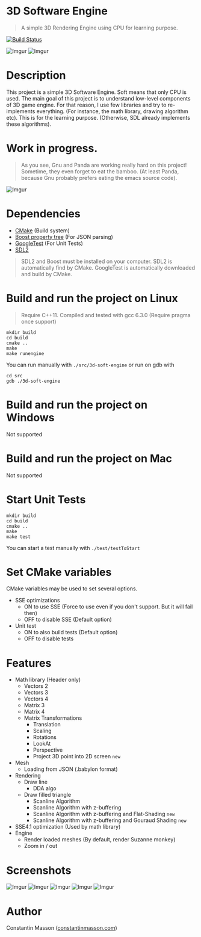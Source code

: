 # 3D Software Engine
> A simple 3D Rendering Engine using CPU for learning purpose.

[![Build Status](https://travis-ci.org/GeekyMoose/3d-soft-engine.svg?branch=master)](https://travis-ci.org/GeekyMoose/3d-soft-engine)

![Imgur](http://i.imgur.com/hMiDdnz.png)
![Imgur](http://i.imgur.com/794m2up.png)


# Description
This project is a simple 3D Software Engine.
Soft means that only CPU is used.
The main goal of this project is to understand low-level components of 3D game engine.
For that reason, I use few libraries and try to re-implements everything.
(For instance, the math library, drawing algorithm etc).
This is for the learning purpose. (Otherwise, SDL already implements these algorithms).


# Work in progress.
> As you see, Gnu and Panda are working really hard on this project!
> Sometime, they even forget to eat the bamboo.
(At least Panda, because Gnu probably prefers eating the emacs source code).

![Imgur](http://i.imgur.com/TYmfaEw.jpg)


# Dependencies
- [CMake](https://cmake.org/) (Build system)
- [Boost property tree](http://www.boost.org/doc/libs/1_64_0/doc/html/property_tree.html) (For JSON parsing)
- [GoogleTest](https://github.com/google/googletest) (For Unit Tests)
- [SDL2](https://www.libsdl.org/)

> SDL2 and Boost must be installed on your computer.
> SDL2 is automatically find by CMake.
> GoogleTest is automatically downloaded and build by CMake.


# Build and run the project on Linux
> Require C++11. Compiled and tested with gcc 6.3.0
> (Require pragma once support)

```
mkdir build
cd build
cmake ..
make
make runengine
```

You can run manually with `./src/3d-soft-engine` or run on gdb with
```
cd src
gdb ./3d-soft-engine
```

# Build and run the project on Windows
Not supported

# Build and run the project on Mac
Not supported

# Start Unit Tests
```
mkdir build
cd build
cmake ..
make
make test
```

You can start a test manually with `./test/testToStart`


# Set CMake variables
CMake variables may be used to set several options.
- SSE optimizations
	- ON to use SSE (Force to use even if you don't support. But it will fail then)
	- OFF to disable SSE (Default option)
- Unit test
	- ON to also build tests (Default option)
	- OFF to disable tests


# Features
- Math library (Header only)
	- Vectors 2
	- Vectors 3
	- Vectors 4
	- Matrix 3
	- Matrix 4
	- Matrix Transformations
		- Translation
		- Scaling
		- Rotations
		- LookAt
		- Perspective
		- Project 3D point into 2D screen `new`
- Mesh
	- Loading from JSON (.babylon format)
- Rendering
	- Draw line
		- DDA algo
	- Draw filled triangle
		- Scanline Algorithm
		- Scanline Algorithm with z-buffering
		- Scanline Algorithm with z-buffering and Flat-Shading `new`
		- Scanline Algorithm with z-buffering and Gouraud Shading `new`
- SSE4.1 optimization (Used by math library)
- Engine
	- Render loaded meshes (By default, render Suzanne monkey)
	- Zoom in / out


# Screenshots
![Imgur](http://i.imgur.com/hMiDdnz.png)
![Imgur](http://i.imgur.com/OS8aK45.png)
![Imgur](http://i.imgur.com/whVWbI2.png)
![Imgur](http://i.imgur.com/794m2up.png)
![Imgur](http://i.imgur.com/92bPmsc.png)


# Author
Constantin Masson ([constantinmasson.com](http://constantinmasson.com/))
